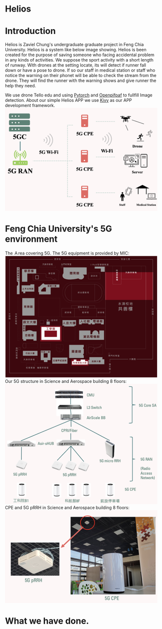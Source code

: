# Helios
# Introduction
Helios is Zaviel Chung's undergraduate graduate project in Feng Chia University.
Helios is a system like below image showing. Helios is been created for the purpose of saving someone who facing accidental problem in any kinds of activities. We suppose the sport activity with a short length of runway. With drones at the setting locate, its will detect if runner fall down or have a pose to drone. If so our staff in medical station or staff who notice the warning on their phonet will be able to check the stream from the drone. They will find the runner with the warning shows and give runner the help they need. 

We use drone Tello edu and using [Pytorch](https://pytorch.org/) and [Openpifpaf]([https://pytorch.org/](https://openpifpaf.github.io/intro.html)) to fullfill Image detection. About our simple Helios APP we use [Kivy](https://kivy.org/) as our APP development framework. 
![Alt text](screenshot/Helios_Structure.png)
# Feng Chia University's 5G environment
The Ａrea covering 5G. The 5G equipment is provided by MIC:
![Alt text](screenshot/FCU_ZoneOf5G.png)
Our 5G structure in Science and Aerospace building 8 floors:
![Alt text](screenshot/FCU_5G_Structure.png)
CPE and 5G pRRH in Science and Aerospace building 8 floors:
![Alt text](screenshot/SAB_8floors'_set.png)
# What we have done.



